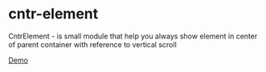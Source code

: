 # cntr-element
CntrElement - is small module that help you always show element in center of parent container with reference to vertical scroll

[Demo](http://chuve.github.io/cntr-element/)
